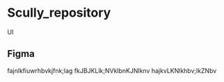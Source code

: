# Scully_repository
UI
## Figma
fajnlkfiuwrhbvkjfnk;lag
fkJBJKLlk;NVklbnKJNlknv
hajkvLKNlkhbv;lkZNbv
